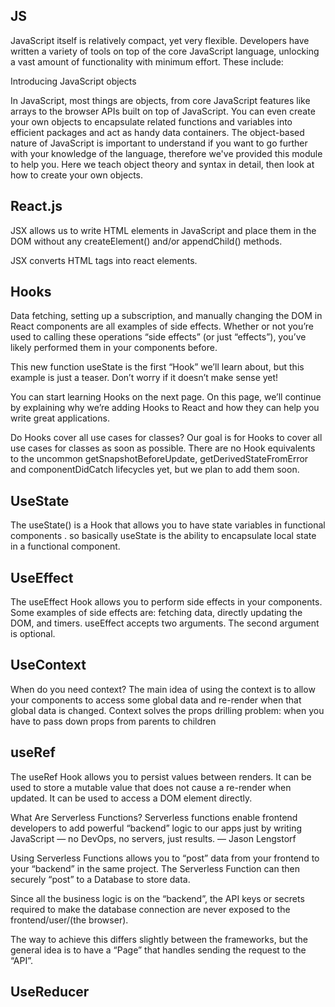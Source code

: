 ## JS

JavaScript itself is relatively compact, yet very flexible. Developers have written a variety of tools on top of the core JavaScript language, unlocking a vast amount of functionality with minimum effort. These include:

Introducing JavaScript objects

In JavaScript, most things are objects, from core JavaScript features like arrays to the browser APIs built on top of JavaScript. You can even create your own objects to encapsulate related functions and variables into efficient packages and act as handy data containers. The object-based nature of JavaScript is important to understand if you want to go further with your knowledge of the language, therefore we've provided this module to help you. Here we teach object theory and syntax in detail, then look at how to create your own objects.

## React.js
JSX allows us to write HTML elements in JavaScript and place them in the DOM without any createElement()  and/or appendChild() methods.

JSX converts HTML tags into react elements.

## Hooks 
Data fetching, setting up a subscription, and manually changing the DOM in React components are all examples of side effects. Whether or not you’re used to calling these operations “side effects” (or just “effects”), you’ve likely performed them in your components before.

This new function useState is the first “Hook” we’ll learn about, but this example is just a teaser. Don’t worry if it doesn’t make sense yet!

You can start learning Hooks on the next page. On this page, we’ll continue by explaining why we’re adding Hooks to React and how they can help you write great applications.

Do Hooks cover all use cases for classes?
Our goal is for Hooks to cover all use cases for classes as soon as possible. There are no Hook equivalents to the uncommon getSnapshotBeforeUpdate, getDerivedStateFromError and componentDidCatch lifecycles yet, but we plan to add them soon.

## UseState

The useState() is a Hook that allows you to have state variables in functional components . so basically useState is the ability to encapsulate local state in a functional component.

## UseEffect 

The useEffect Hook allows you to perform side effects in your components. Some examples of side effects are: fetching data, directly updating the DOM, and timers. useEffect accepts two arguments. The second argument is optional.

## UseContext

When do you need context? The main idea of using the context is to allow your components to access some global data and re-render when that global data is changed. Context solves the props drilling problem: when you have to pass down props from parents to children

## useRef

The useRef Hook allows you to persist values between renders. It can be used to store a mutable value that does not cause a re-render when updated. It can be used to access a DOM element directly.

What Are Serverless Functions?
Serverless functions enable frontend developers to add powerful “backend” logic to our apps just by writing JavaScript — no DevOps, no servers, just results. — Jason Lengstorf

Using Serverless Functions allows you to “post” data from your frontend to your “backend” in the same project. The Serverless Function can then securely “post” to a Database to store data.

Since all the business logic is on the “backend”, the API keys or secrets required to make the database connection are never exposed to the frontend/user/(the browser).

The way to achieve this differs slightly between the frameworks, but the general idea is to have a “Page” that handles sending the request to the “API”.

## UseReducer

